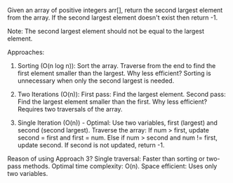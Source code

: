 


Given an array of positive integers arr[], return the second largest element from the array. If the second largest element doesn't exist then return -1.

Note: The second largest element should not be equal to the largest element.

Approaches:
1. Sorting (O(n log n)):
Sort the array.
Traverse from the end to find the first element smaller than the largest.
Why less efficient? Sorting is unnecessary when only the second largest is needed.


2. Two Iterations (O(n)):
First pass: Find the largest element.
Second pass: Find the largest element smaller than the first.
Why less efficient? Requires two traversals of the array.


3. Single Iteration (O(n)) - Optimal:
Use two variables, first (largest) and second (second largest).
Traverse the array:
If num > first, update second = first and first = num.
Else if num > second and num != first, update second.
If second is not updated, return -1.

Reason of using Approach 3?
Single traversal: Faster than sorting or two-pass methods.
Optimal time complexity: O(n).
Space efficient: Uses only two variables.
